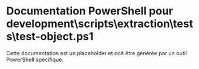 # Documentation PowerShell pour development\scripts\extraction\tests\test-object.ps1

Cette documentation est un placeholder et doit être générée par un outil PowerShell spécifique.
